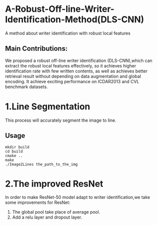 # A-Robust-Off-line-Writer-Identification-Method(DLS-CNN)
A method about writer identification with robust local features


##  Main Contributions:
We proposed a robust off-line writer identification (DLS-CNN),which can extract the robust local features effectively, so it achieves higher identification rate with few written contents, as well as achieves better retrieval result without depending on data augmentation and global encoding. It achieve exciting performance on ICDAR2013 and CVL benchmark datasets.


# 1.Line Segmentation
This process will accurately segment the image to line.
## Usage
```Console
mkdir build
cd build
cmake ..
make
./Image2Lines the_path_to_the_img
```


# 2.The improved ResNet
In order to make ResNet-50 model adapt to writer identification,we take some improvements for ResNet:
1. The global pool take place of average pool.
2. Add a relu layer and dropout layer.
